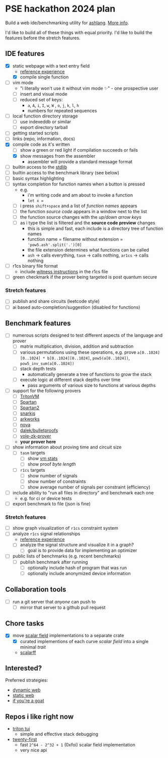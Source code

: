 # PSE hackathon 2024 plan

Build a web ide/benchmarking utility for [ashlang](https://github.com/chancehudson/ashlang). [More info](https://github.com/chancehudson/ashlang/tree/main/src/r1cs#readme).

I'd like to build all of these things with equal priority. I'd like to build the features before the stretch features.

## IDE features

- [x] static webpage with a text entry field
  - [reference experience](https://www.egui.rs/#EasyMarkEditor)
  - [x] compile single function
- [ ] vim mode
  - "i literally won't use it without vim mode ✨" - one prospective user
  - [ ] insert and visual mode
  - [ ] reduced set of keys:
    - `a`, `A`, `i`, `I`, `w`, `W` , `o`, `j`, `k`, `l`, `h`
    - numbers for repeated sequences
- [ ] local function directory storage
  - [ ] use indexeddb or similar
  - [ ] export directory tarball
- [ ] getting started scripts
- [ ] links (repo, information, docs)
- [x] compile code as it's written
  - [ ] show a green or red light if compilation succeeds or fails
  - [x] show messages from the assembler
    - assembler will provide a standard message format
- [ ] builtin access to the [stdlib](https://github.com/chancehudson/ashlang/tree/main/stdlib)
- [ ] builtin access to the benchmark library (see below)
- [ ] basic syntax highlighting
- [ ] syntax completion for function names when a button is pressed
  - e.g.
    - i'm writing code and am about to invoke a function
    - `let x = `
  - [ ] i press `shift+space` and a list of _function names_ appears
  - [ ] the function _source code_ appears in a window next to the list
  - [ ] the function source changes with the _up/down arrow keys_
  - [ ] as i type the list is filtered and the **source code preview** changes
    - this is simple and fast, each include is a directory tree of function names
    - function name = filename without extension = `'pow5.ash'.split('.')[0]`
    - the file extension determines what functions can be called
    - `ash` -> calls everything, `tasm` -> calls nothing, `ar1cs` -> calls nothing
- [ ] r1cs binary file format
  - include [witness instructions](https://github.com/chancehudson/ashlang/tree/main/src/r1cs#symbolic-constraints) in the r1cs file
- [ ] green checkmark if the prover being targeted is post quantum secure

### Stretch features

- [ ] publish and share circuits (leetcode style)
- [ ] ai based auto-completion/suggestion (disabled for functions)

## Benchmark features

- [ ] numerous scripts designed to test different aspects of the language and prover
  - [ ] matrix multiplication, division, addition and subtraction
  - [ ] various permutations using these operations, e.g. prove `a[0..1024][0..1024] * b[0..1024][0..1024]`, `pow5(a[0..1024])`, `pow5_inv_sum(a[0..1024])`
  - [ ] stack depth tests
    - automatically generate a tree of functions to grow the stack
  - [ ] execute logic at different stack depths over time
    - pass arguments of various size to functions at various depths
- [ ] support for the following provers
  - [ ] [TritonVM](https://github.com/TritonVM/triton-vm)
  - [ ] [Spartan](https://github.com/microsoft/Spartan)
  - [ ] [Spartan2](https://github.com/microsoft/Spartan2)
  - [ ] [snarkjs](https://npm.com/snarkjs)
  - [ ] [arkworks](./.gitignore)
  - [ ] [nova](https://github.com/microsoft/Nova)
  - [ ] [dalek/bulletproofs](https://github.com/dalek-cryptography/bulletproofs)
  - [ ] [vole-zk-prover](https://github.com/holonym-foundation/vole-zk-prover/tree/main)
  - **your prover here**
- [ ] show information about proving time and circuit size
  - [ ] `tasm` targets
    - [ ] show [vm stats](https://github.com/TritonVM/triton-vm/issues/319#issuecomment-2290842186)
    - [ ] show proof _byte length_
  - [ ] `r1cs` targets
    - [ ] show number of signals
    - [ ] show number of constraints
    - [ ] show average number of signals per constraint (efficiency)
- [ ] include ability to "run all files in directory" and benchmark each one
  - e.g. for ci or device tests
- [ ] export benchmark to file (json is fine)

### Stretch features

- [ ] show graph visualization of `r1cs` constraint system
- [ ] analyze `r1cs` signal relationships
  - [reference experience](https://www.egui.rs/#Demo)
  - [ ] analyze the signal structure and visualize it in a graph?
    - [ ] goal is to provide data for implementing an optimizer
- [ ] public lists of benchmarks (e.g. recent benchmarks)
  - [ ] publish benchmark after running
    - [ ] optionally include hash of program that was run
    - [ ] optionally include anonymized device information

## Collaboration tools

- [ ] run a git server that _anyone_ can push to
  - [ ] mirror that server to a github pull request

## Chore tasks

- [x] move [scalar field](https://github.com/chancehudson/ashlang/tree/main/src/math) implementations to a separate crate
  - [x] curated implementions of each curve _scalar field_ into a single minimal _trait_
  - [scalarff](https://github.com/chancehudson/scalarff)

## Interested?

Preferred strategies:

- [dynamic web](https://github.com/Unirep/trusted-setup/tree/main/packages/frontend/src)
- [static web](https://github.com/chancehudson/keccak-doomsday/tree/main/web/src)
- [if you're a goat](https://github.com/emilk/egui)

## Repos i like right now

- [triton tui](https://github.com/TritonVM/triton-tui#readme)
  - simple and effective stack debugging
- [twenty-first](https://github.com/neptune-crypto/twenty-first#readme)
  - fast `2^64 - 2^32 + 1` (0xfoi) scalar field implementation
  - very nice api
